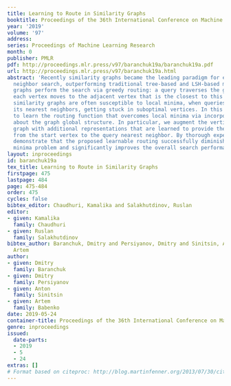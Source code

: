 ```yaml
---
title: Learning to Route in Similarity Graphs
booktitle: Proceedings of the 36th International Conference on Machine Learning
year: '2019'
volume: '97'
address: 
series: Proceedings of Machine Learning Research
month: 0
publisher: PMLR
pdf: http://proceedings.mlr.press/v97/baranchuk19a/baranchuk19a.pdf
url: http://proceedings.mlr.press/v97/baranchuk19a.html
abstract: 'Recently similarity graphs became the leading paradigm for efficient nearest
  neighbor search, outperforming traditional tree-based and LSH-based methods. Similarity
  graphs perform the search via greedy routing: a query traverses the graph and in
  each vertex moves to the adjacent vertex that is the closest to this query. In practice,
  similarity graphs are often susceptible to local minima, when queries do not reach
  its nearest neighbors, getting stuck in suboptimal vertices. In this paper we propose
  to learn the routing function that overcomes local minima via incorporating information
  about the graph global structure. In particular, we augment the vertices of a given
  graph with additional representations that are learned to provide the optimal routing
  from the start vertex to the query nearest neighbor. By thorough experiments, we
  demonstrate that the proposed learnable routing successfully diminishes the local
  minima problem and significantly improves the overall search performance.'
layout: inproceedings
id: baranchuk19a
tex_title: Learning to Route in Similarity Graphs
firstpage: 475
lastpage: 484
page: 475-484
order: 475
cycles: false
bibtex_editor: Chaudhuri, Kamalika and Salakhutdinov, Ruslan
editor:
- given: Kamalika
  family: Chaudhuri
- given: Ruslan
  family: Salakhutdinov
bibtex_author: Baranchuk, Dmitry and Persiyanov, Dmitry and Sinitsin, Anton and Babenko,
  Artem
author:
- given: Dmitry
  family: Baranchuk
- given: Dmitry
  family: Persiyanov
- given: Anton
  family: Sinitsin
- given: Artem
  family: Babenko
date: 2019-05-24
container-title: Proceedings of the 36th International Conference on Machine Learning
genre: inproceedings
issued:
  date-parts:
  - 2019
  - 5
  - 24
extras: []
# Format based on citeproc: http://blog.martinfenner.org/2013/07/30/citeproc-yaml-for-bibliographies/
---
```

